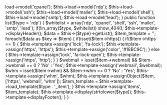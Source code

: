 <?php
defined('BASEPATH') OR exit('No direct script access allowed');

class Item extends CI_Controller {


  public function __construct()
  {
    parent::__construct();
    $this->load->model('cpanel');
    $this->load->model('rdp');
    $this->load->model('ssh');
    $this->load->model('mailer');
    $this->load->model('shell');
    $this->load->model('smtp');
    $this->load->model('lead');
  }
  
  public function list($type = 'rdp')
  {
    $whitelist = array('rdp', 'cpanel', 'shell', 'ssh', 'mailer', 'smtp', 'lead');
    
    if(!in_array($type, $whitelist))
      show_404();
    
    $this->template->displayHeader();
    
    $data = $this->{$type}->getList();

    $item_template = '';
	

    foreach($data as $key => $item)
    {
      if(isset($item->https)) {
        if($item->https == 1) {
          $this->template->assign('lock', 'fa-lock');
          $this->template->assign('https', 'https');
          $this->template->assign('color', '#18BC9C');
        } else {
          $this->template->assign('lock', 'fa-lock-open');
          $this->template->assign('https', 'http');
        }
      }
      
      $webmail = isset($item->webmail) && $item->webmail == 0 ? 'No' : 'Yes';
      $this->template->assign('webmail', $webmail);
      
      $whm = isset($item->whm) && $item->whm == 0 ? 'No' : 'Yes';
      $this->template->assign('whm', $whm);
      
      $this->template->assignObject($item, ['https', 'webmail', 'whm']);
      $item_template = $this->template->load_template($type . '_item');
    }

    
    $this->template->assign('items', $item_template);
    $this->template->display(strtolower($type));
    
    $this->template->displayFooter();
  }
  
}
